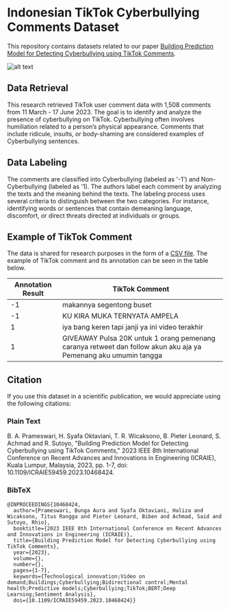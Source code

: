 # Indonesian TikTok Cyberbullying Comments Dataset
This repository contains datasets related to our paper [Building Prediction Model for Detecting Cyberbullying using TikTok Comments](https://doi.org/10.1109/ICRAIE59459.2023.10468424).


![alt text](https://github.com/saidachmadd/Indonesian-TikTok-Cyberbullying-Comments-Dataset/blob/main/assets/Indonesian%20TikTok%20Cyberbullying%20Comments%20Dataset.png?raw=true)

## Data Retrieval
This research retrieved TikTok user comment data with 1,508 comments from 11 March - 17 June 2023. The goal is to identify and analyze the presence of cyberbullying on TikTok. 
Cyberbullying often involves humiliation related to a person’s physical appearance. Comments that include ridicule, insults, or body-shaming are considered examples of Cyberbullying sentences.

## Data Labeling
The comments are classified into Cyberbullying (labeled as '-1') and Non-Cyberbullying (labeled as '1).
The authors label each comment by analyzing the texts and the meaning behind the texts. 
The labeling process uses several criteria to distinguish between the two categories.
For instance, identifying words or sentences that contain demeaning language, discomfort, or direct threats directed at individuals or groups.

## Example of TikTok Comment
The data is shared for research purposes in the form of a [CSV file](https://github.com/rhiosutoyo/Indonesian-TikTok-Cyberbullying-Comments-Dataset/blob/main/Dataset-Research.csv).
The example of TikTok comment and its annotation can be seen in the table below.

|Annotation Result|TikTok Comment|
|--|--|
|-1|makannya segentong buset|
|-1|KU KIRA MUKA TERNYATA AMPELA|
|1|iya bang keren tapi janji ya ini video terakhir|
|1|GIVEAWAY Pulsa 20K untuk 1 orang pemenang caranya retweet dan follow akun aku aja ya Pemenang aku umumin tangga|

##  Citation
If you use this dataset in a scientific publication, we would appreciate using the following citations:

### Plain Text
B. A. Prameswari, H. Syafa Oktaviani, T. R. Wicaksono, B. Pieter Leonard, S. Achmad and R. Sutoyo, "Building Prediction Model for Detecting Cyberbullying using TikTok Comments," 2023 IEEE 8th International Conference on Recent Advances and Innovations in Engineering (ICRAIE), Kuala Lumpur, Malaysia, 2023, pp. 1-7, doi: 10.1109/ICRAIE59459.2023.10468424.

### BibTeX
```
@INPROCEEDINGS{10468424,
  author={Prameswari, Bunga Aura and Syafa Oktaviani, Haliza and Wicaksono, Titus Rangga and Pieter Leonard, Biben and Achmad, Said and Sutoyo, Rhio},
  booktitle={2023 IEEE 8th International Conference on Recent Advances and Innovations in Engineering (ICRAIE)}, 
  title={Building Prediction Model for Detecting Cyberbullying using TikTok Comments}, 
  year={2023},
  volume={},
  number={},
  pages={1-7},
  keywords={Technological innovation;Video on demand;Buildings;Cyberbullying;Bidirectional control;Mental health;Predictive models;Cyberbullying;TikTok;BERT;Deep Learning;Sentiment Analysis},
  doi={10.1109/ICRAIE59459.2023.10468424}}
```
